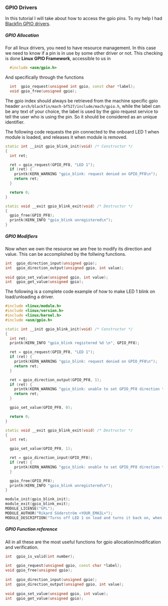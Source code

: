 ### GPIO Drivers

In this tutorial I will take about how to access the gpio pins. To my help I had [Blackfin GPIO drivers](http://blackfin.uclinux.org/doku.php?id=gpio).


##### GPIO Allocation

For all linux drivers, you need to have resource management. In this case we need to know if a pin is in use by some other driver or not.
This checking is done **Linux GPIO Framework**, accessible to us in
```C++
  #include <asm/gpio.h>
```

And specifically through the functions
```C++
  int  gpio_request(unsigned int gpio, const char *label);
  void gpio_free(unsigned gpio);
```

The gpio index should always be retrieved from the machine specific gpio header `arch/blackfin/mach-bf527/include/mach/gpio.h`, while the label can be any text of your choice, the label is used by the gpio request service to tell the user who is using the pin. So it should be considered as an unique identifier.


The following code requests the pin connected to the onboard LED 1 when module is loaded, and releases it when module is removed.
```C++
static int __init gpio_blink_init(void) /* Constructor */
{
  int ret;

  ret = gpio_request(GPIO_PF8, "LED 1");
  if (ret) {
    printk(KERN_WARNING "gpio_blink: request denied on GPIO_PF8\n");
    return ret;
  }

  return 0;
}

static void __exit gpio_blink_exit(void) /* Destructor */
{
  gpio_free(GPIO_PF8);
  printk(KERN_INFO "gpio_blink unregistered\n");
}
```

##### GPIO Modifiers

Now when we own the resource we are free to modify its direction and value. This can be accomplished by the follwing functions. 

```C++
int  gpio_direction_input(unsigned gpio);
int  gpio_direction_output(unsigned gpio, int value);
 
void gpio_set_value(unsigned gpio, int value);
int  gpio_get_value(unsigned gpio);
```

The following is a complete code example of how to make LED 1 blink on load/unloading a driver.
```C++
#include <linux/module.h>
#include <linux/version.h>
#include <linux/kernel.h>
#include <asm/gpio.h>

static int __init gpio_blink_init(void) /* Constructor */
{
  int ret;
  printk(KERN_INFO "gpio_blink registered %d \n", GPIO_PF8);

  ret = gpio_request(GPIO_PF8, "LED 1");
  if (ret) {
    printk(KERN_WARNING "gpio_blink: request denied on GPIO_PF8\n");
    return ret;
  }

  ret = gpio_direction_output(GPIO_PF8, 1);
  if (ret) {
    printk(KERN_WARNING "gpio_blink: unable to set GPIO_PF8 direction to output\n");
    return ret;
  }

  gpio_set_value(GPIO_PF8, 0);

  return 0;
}

static void __exit gpio_blink_exit(void) /* Destructor */
{
  int ret;

  gpio_set_value(GPIO_PF8, 1);

  ret = gpio_direction_input(GPIO_PF8);
  if (ret) {
    printk(KERN_WARNING "gpio_blink: unable to set GPIO_PF8 direction to input\n");
  }

  gpio_free(GPIO_PF8);
  printk(KERN_INFO "gpio_blink unregistered\n");
}

module_init(gpio_blink_init);
module_exit(gpio_blink_exit);
MODULE_LICENSE("GPL");
MODULE_AUTHOR("Rikard Söderström <YOUR_EMAIL>");
MODULE_DESCRIPTION("Turns off LED 1 on load and turns it back on, when unloaded");
```

##### GPIO Function reference

All in all these are the most useful functions for gpio allocation/modification and verification.
```C++
int  gpio_is_valid(int number);
 
int  gpio_request(unsigned gpio, const char *label);
void gpio_free(unsigned gpio);
 
int  gpio_direction_input(unsigned gpio);
int  gpio_direction_output(unsigned gpio, int value);
 
void gpio_set_value(unsigned gpio, int value);
int  gpio_get_value(unsigned gpio);
```

